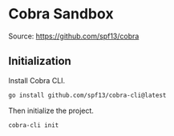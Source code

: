 # Cobra Sandbox

Source: <https://github.com/spf13/cobra>

## Initialization

Install Cobra CLI.

```sh
go install github.com/spf13/cobra-cli@latest
```

Then initialize the project.

```sh
cobra-cli init
```
